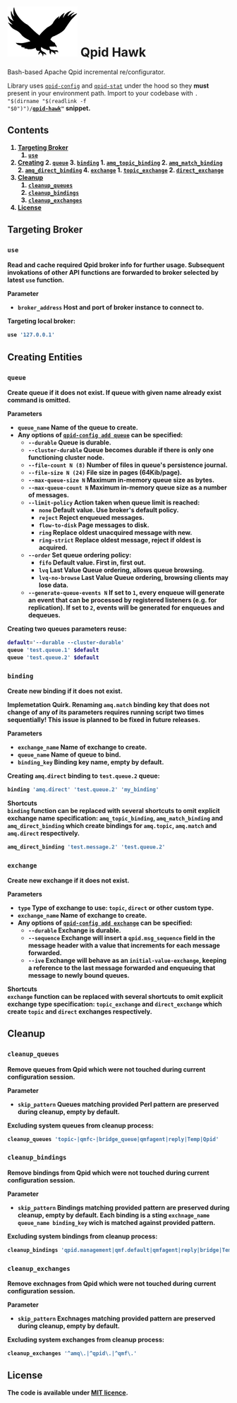 # ![Qpid Hawk](hawk.png) Qpid Hawk

Bash-based Apache Qpid incremental re/configurator. 

Library uses [`qpid-config`][--help] and [`qpid-stat`][--help] under the hood so they <b>must</b> present in your environment path. Import to your codebase with <code>. "$(dirname "$(readlink -f "$0")")/<b><a href="qpid-hawk">qpid-hawk</a><b>"</code> snippet.

## Contents

1. [Targeting Broker](#targeting-broker)
    1. [`use`](#use)
2. [Creating](#creating)
    2. [`queue`](#queue)
    3. [`binding`](#binding)
        1. [`amq_topic_binding`](#binding-shortcuts)
        2. [`amq_match_binding`](#binding-shortcuts)
        2. [`amq_direct_binding`](#binding-shortcuts)
    4. [`exchange`](#exchange)
        1. [`topic_exchange`](#exchange-shortcuts)
        2. [`direct_exchange`](#exchange-shortcuts)
3. [Cleanup](#cleanup)
    1. [`cleanup_queues`](#cleanup_queues)
    2. [`cleanup_bindings`](#cleanup_bindings)
    3. [`cleanup_exchanges`](#cleanup_exchanges)
4. [License](#license)

## Targeting Broker

### `use`

Read and cache required Qpid broker info for further usage. Subsequent invokations of other API functions are forwarded to broker selected by latest `use` function.

**Parameter**<br/>
* **`broker_address`** Host and port of broker instance to connect to.

Targeting local broker:
```bash
use '127.0.0.1'
```

## Creating Entities

### `queue`

Create queue if it does not exist. If queue with given name already exist command is omitted.

**Parameters**<br/>
* **`queue_name`** Name of the queue to create.
* Any options of [`qpid-config add queue`][--help] can be specified:
  * **`--durable`** Queue is durable.
  * **`--cluster-durable`** Queue becomes durable if there is only one functioning cluster node.
  * <code><b>--file-count</b> N (8)</code> Number of files in queue's persistence journal.
  * <code><b>--file-size</b>  N (24)</code> File size in pages (64Kib/page).
  * <code><b>--max-queue-size</b> N</code> Maximum in-memory queue size as bytes.
  * <code><b>--max-queue-count</b> N</code>  Maximum in-memory queue size as a number of messages.
  * **`--limit-policy`** Action taken when queue limit is reached:<br/>
    * `none` Default value. Use broker's default policy.
    * `reject` Reject enqueued messages.
    * `flow-to-disk` Page messages to disk.
    * `ring` Replace oldest unacquired message with new.
    * `ring-strict` Replace oldest message, reject if oldest is acquired.
  * **`--order`** Set queue ordering policy:<br/>
    * `fifo` Default value. First in, first out.
    * `lvq` Last Value Queue ordering, allows queue browsing.
    * `lvq-no-browse` Last Value Queue ordering, browsing clients may lose data.
  * <code><b>--generate-queue-events</b> N</code> If set to `1`, every enqueue will generate an event that can be processed by registered listeners (e.g. for replication). If set to `2`, events will be generated for enqueues and dequeues.

Creating two queues parameters reuse:
```bash
default='--durable --cluster-durable'
queue 'test.queue.1' $default
queue 'test.queue.2' $default
```

### `binding`

Create new binding if it does not exist.

**Implemetation Quirk.** Renaming `amq.match` binding key that does not change of any of its parameters requires running script two times sequentially! This issue is planned to be fixed in future releases.

**Parameters**<br/>
* **`exchange_name`** Name of exchange to create.
* **`queue_name`** Name of queue to bind.
* **`binding_key`** Binding key name, empty by default.

Creating `amq.direct` binding to `test.queue.2` queue:
```bash
binding 'amq.direct' 'test.queue.2' 'my_binding'
```

<a name="binding-shortcuts"></a>**Shortcuts**<br/>
**`binding`** function can be replaced with several shortcuts to omit explicit exchange **name** specification: **`amq_topic_binding`**, **`amq_match_binding`** and **`amq_direct_binding`** which create bindings for `amq.topic`, `amq.match` and `amq.direct` respectively.

```bash
amq_direct_binding 'test.message.2' 'test.queue.2'
```

### `exchange`

Create new exchange if it does not exist.

**Parameters**<br/>
* **`type`** Type of exchange to use: `topic`, `direct` or other custom type.
* **`exchange_name`** Name of exchange to create.
* Any options of [`qpid-config add exchange`][--help] can be specified:
  * **`--durable`** Exchange is durable.
  * **`--sequence`** Exchange will insert a `qpid.msg_sequence` field in the message header with a value that increments for each message forwarded.
  * **`--ive`** Exchange will behave as an `initial-value-exchange`, keeping a reference to the last message forwarded and enqueuing that message to newly bound queues.

<a name="exchange-shortcuts"></a>**Shortcuts**<br/>
**`exchange`** function can be replaced with several shortcuts to omit explicit exchange **type** specification: **`topic_exchange`** and **`direct_exchange`** which create `topic` and `direct` exchanges respectively.

## Cleanup

### `cleanup_queues`

Remove queues from Qpid which were not touched during current configuration session.

**Parameter**<br/>
* **`skip_pattern`** Queues matching provided Perl pattern are preserved during cleanup, empty by default.

Excluding system queues from cleanup process:
```bash
cleanup_queues 'topic-|qmfc-|bridge_queue|qmfagent|reply|Temp|Qpid'
```

### `cleanup_bindings`

Remove bindings from Qpid which were not touched during current configuration session.

**Parameter**<br/>
* **`skip_pattern`** Bindings matching provided pattern are preserved during cleanup, empty by default. Each binding is a sting `exchnage_name queue_name binding_key` wich is matched against provided pattern.

Excluding system bindings from cleanup process:
```bash
cleanup_bindings 'qpid.management|qmf.default|qmfagent|reply|bridge|Temp|Qpid'
```

### `cleanup_exchanges`

Remove exchnages from Qpid which were not touched during current configuration session.

**Parameter**<br/>
* **`skip_pattern`** Exchnages matching provided pattern are preserved during cleanup, empty by default.

Excluding system exchanges from cleanup process:
```bash
cleanup_exchanges '^amq\.|^qpid\.|^qmf\.'
```

## License

The code is available under [MIT licence](LICENSE.txt).

[--help]: http://ci.apache.org/projects/qpid/books/0.6/AMQP-Messaging-Broker-CPP-Book/html/ch02.html
